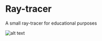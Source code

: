 # Ray-tracer
A small ray-tracer for educational purposes

![alt text](https://github.com/projekcja/Ray-tracer/blob/master/image2.png)
